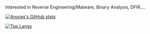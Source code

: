 Interested in Reverse Engineering/Malware, Binary Analysis, DFIR,...

[![Anurag's GitHub stats](https://github-readme-stats.vercel.app/api?username=levisre)](https://github.com/levisre/github-readme-stats)

[![Top Langs](https://github-readme-stats.vercel.app/api/top-langs/?username=levisre&&langs_count=8&layout=compact)](https://github.com/levisre/github-readme-stats)
